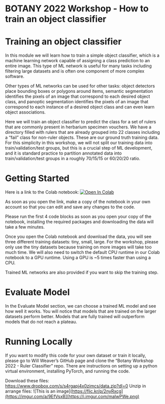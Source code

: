 # BOTANY 2022 Workshop - How to train an object classifier
# Training an object classifier
In this module we will learn how to train a simple object classifier, which is a machine learning network capable of assigning a class prediction to an entire image. This type of ML network is useful for many tasks including filtering large datasets and is often one component of more complex software.

Other types of ML networks can be used for other tasks: object detectors place bounding boxes or polygons around items, semantic segmentation identifies the pixels of an image that correspond to each desired object class, and panoptic segmentation identifies the pixels of an image that correspond to each instance of a desired object class and can even learn object associations.

Here we will train an object classifier to predict the class for a set of rulers that are commonly present in herbarium specimen vouchers. We have a directory filled with rulers that are already grouped into 22 classes including a “fail” class for non-ruler objects. These are our ground truth training data. For this simplicity in this workshop, we will not split our training data into train/validation/test groups, but this is a crucial step of ML development, and it is standard practice to partition annotated data into train/validation/test groups in a roughly 70/15/15 or 60/20/20 ratio.

# Getting Started
Here is a link to the Colab notebook: [![Open In Colab](https://colab.research.google.com/assets/colab-badge.svg)](https://colab.research.google.com/drive/1koHbxPoTn_lGU-Y9upCa_BOI3JuD3Wrj?usp=sharing)

As soon as you open the link, make a copy of the notebook in your own account so that you can edit and save any changes to the code.

Please run the first 4 code blocks as soon as you open your copy of the notebook, installing the required packages and downloading the data will take a few minutes.

Once you open the Colab notebook and download the data, you will see three different training datasets: tiny, small, large. For the workshop, please only use the tiny datasets because training on more images will take too much time. We will also need to switch the default CPU runtime in our Colab notebook to a GPU runtime. Using a GPU is ~5 times faster than using a CPU.

Trained ML networks are also provided if you want to skip the training step.

# Evaluate Model
In the Evaluate Model section, we can choose a trained ML model and see how well it works. You will notice that models that are trained on the larger datasets perform better. Models that are fully trained will outperform models that do not reach a plateau.

# Running Locally
If you want to modify this code for your own dataset or train it locally, please go to Will Weaver’s GitHub page and clone the “Botany Workshop 2022 - Ruler Classifier” repo. There are instructions on setting up a python virtual environment, installing PyTorch, and running the code.

Download these files:
https://www.dropbox.com/s/s4rgapj4x0zimcs/data.zip?dl=0
Unzip in arrange files:
![This is an image](https://flic.kr/p/2nyRxcg](https://imgur.com/a/9EfVsxB](https://i.imgur.com/maIwPWe.png)
